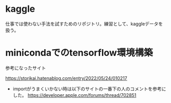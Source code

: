 # kaggle
仕事では使わない手法を試すためのリポジトリ。練習として、kaggleデータを扱う。


 # minicondaでのtensorflow環境構築
 参考になったサイト

 https://storikai.hatenablog.com/entry/2022/05/24/010217

 - importがうまくいかない時は以下のサイトの一番下の人のコメントを参考にした。
 https://developer.apple.com/forums/thread/702851
